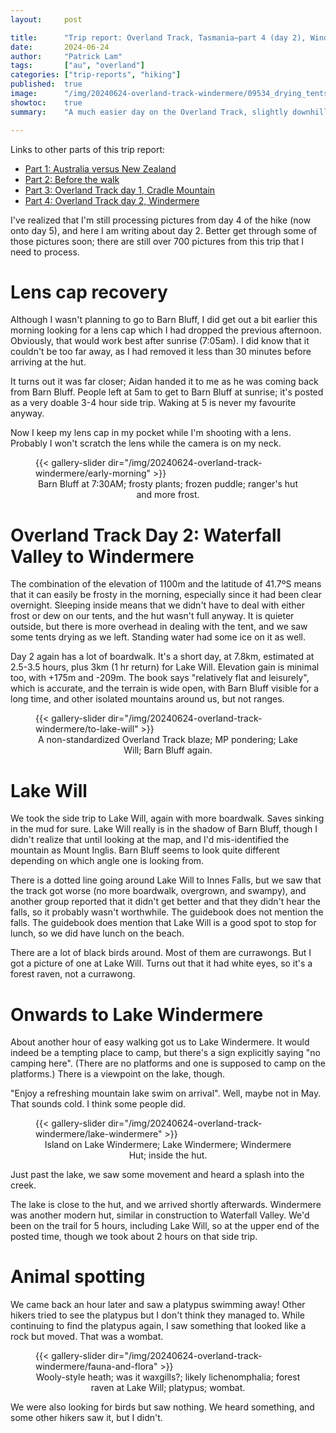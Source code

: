 ```yaml
---
layout:     post

title:      "Trip report: Overland Track, Tasmania—part 4 (day 2), Windermere"
date:       2024-06-24
author:     "Patrick Lam"
tags:       ["au", "overland"]
categories: ["trip-reports", "hiking"]
published:  true
image:      "/img/20240624-overland-track-windermere/09534_drying_tents_in_the_shadow_of_the_mountain_v1.avif"
showtoc:    true
summary:    "A much easier day on the Overland Track, slightly downhill overall, with a side trip to Lake Will, no waterfalls, a platypus, a wombat, and few birds."

---
```


<style>
.post-heading h1  { color: white; text-shadow: 2px 2px 2px grey; }
.meta { color: white; }
</style>

Links to other parts of this trip report:

* [Part 1: Australia versus New Zealand](/post/20240511-overland-track-australia-vs-new-zealand)
* [Part 2: Before the walk](/post/20240616-overland-track-before-the-walk)
* [Part 3: Overland Track day 1, Cradle Mountain](/post/20240617-overland-track-cradle-mountain)
* [Part 4: Overland Track day 2, Windermere](/post/20240624-overland-track-windermere)

I've realized that I'm still processing pictures from day 4 of the
hike (now onto day 5), and here I am writing about day 2. Better get
through some of those pictures soon; there are still over 700
pictures from this trip that I need to process.

# Lens cap recovery

Although I wasn't planning to go to Barn Bluff, I did get out a bit
earlier this morning looking for a lens cap which I had dropped the
previous afternoon. Obviously, that would work best after sunrise (7:05am). I
did know that it couldn't be too far away, as I had removed it less
than 30 minutes before arriving at the hut.

It turns out it was far
closer; Aidan handed it to me as he was coming back from Barn
Bluff. People left at 5am to get to Barn Bluff at sunrise; it's posted
as a very doable 3-4 hour side trip. Waking at 5 is never my favourite
anyway.

Now I keep my lens cap in my pocket while I'm shooting with a lens. Probably I won't scratch the lens while the camera is on my neck.


<figure>
{{< gallery-slider dir="/img/20240624-overland-track-windermere/early-morning" >}}
<figcaption style="text-align:center">Barn Bluff at 7:30AM; frosty plants; frozen puddle; ranger's hut and more frost.</figcaption>
</figure>

# Overland Track Day 2: Waterfall Valley to Windermere

The combination of the elevation of 1100m and the latitude of 41.7ºS
means that it can easily be frosty in the morning, especially since it
had been clear overnight. Sleeping inside means that we didn't have to
deal with either frost or dew on our tents, and the hut wasn't full
anyway. It is quieter outside, but there is more overhead in dealing
with the tent, and we saw some tents drying as we left. Standing water
had some ice on it as well.

Day 2 again has a lot of boardwalk. It's a short day, at 7.8km,
estimated at 2.5-3.5 hours, plus 3km (1 hr return) for Lake
Will. Elevation gain is minimal too, with +175m and -209m.  The book
says "relatively flat and leisurely", which is accurate, and the
terrain is wide open, with Barn Bluff visible for a long time, and
other isolated mountains around us, but not ranges.

<figure>
{{< gallery-slider dir="/img/20240624-overland-track-windermere/to-lake-will" >}}
<figcaption style="text-align:center">A non-standardized Overland Track blaze; MP pondering; Lake Will; Barn Bluff again.</figcaption>
</figure>

# Lake Will

We took the side trip to Lake Will, again with more boardwalk. Saves
sinking in the mud for sure. Lake Will really is in the shadow of Barn Bluff,
though I didn't realize that until looking at the map, and I'd mis-identified
the mountain as Mount Inglis. Barn Bluff seems to look quite different depending
on which angle one is looking from.

There is a dotted line going around Lake Will to Innes Falls, but we saw that
the track got worse (no more boardwalk, overgrown, and swampy), and another group
reported that it didn't get better and that they didn't hear the falls, so
it probably wasn't worthwhile. The guidebook does not mention the falls. The guidebook
does mention that Lake Will is a good spot to stop for lunch, so we did have lunch on the beach.

There are a lot of black birds around. Most of them are currawongs.
But I got a picture of one at Lake Will. Turns out that it had white
eyes, so it's a forest raven, not a currawong.

# Onwards to Lake Windermere

About another hour of easy walking got us to Lake Windermere. It would indeed
be a tempting place to camp, but there's a sign explicitly saying "no camping here".
(There are no platforms and one is supposed to camp on the platforms.) There is a viewpoint
on the lake, though.

"Enjoy a refreshing mountain lake swim on arrival". Well, maybe not in May.
That sounds cold. I think some people did.

<figure>
{{< gallery-slider dir="/img/20240624-overland-track-windermere/lake-windermere" >}}
<figcaption style="text-align:center">Island on Lake Windermere; Lake Windermere; Windermere Hut; inside the hut.</figcaption>
</figure>

Just past the lake, we saw some movement and heard a splash into the creek.

The lake is close to the hut, and we arrived shortly
afterwards. Windermere was another modern hut, similar in construction
to Waterfall Valley. We'd been on the trail for 5 hours, including
Lake Will, so at the upper end of the posted time, though we took
about 2 hours on that side trip.

# Animal spotting

We came back an hour later and saw a platypus swimming away! Other hikers tried
to see the platypus but I don't think they managed to. While continuing to find the
platypus again, I saw something that looked like a rock but moved. That was a wombat.

<figure>
{{< gallery-slider dir="/img/20240624-overland-track-windermere/fauna-and-flora" >}}
<figcaption style="text-align:center">Wooly-style heath; was it waxgills?; likely lichenomphalia; forest raven at Lake Will; platypus; wombat.</figcaption>
</figure>

We were also looking for birds but saw nothing. We heard something, and some other hikers saw it, but I didn't.

